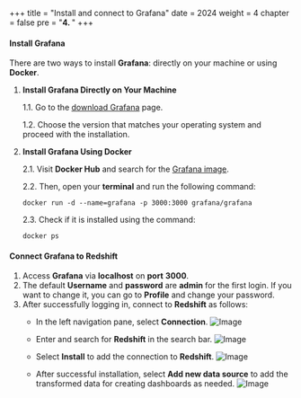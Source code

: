 +++
title = "Install and connect to Grafana"
date = 2024
weight = 4
chapter = false
pre = "<b>4. </b>"
+++

#### Install Grafana

There are two ways to install **Grafana**: directly on your machine or using **Docker**.

1. **Install Grafana Directly on Your Machine**
   
    1.1. Go to the [download Grafana](https://grafana.com/grafana/download) page.

    1.2. Choose the version that matches your operating system and proceed with the installation.

2. **Install Grafana Using Docker**

    2.1. Visit **Docker Hub** and search for the [Grafana image](https://hub.docker.com/r/grafana/grafana).

    2.2. Then, open your **terminal** and run the following command: 
    ```
    docker run -d --name=grafana -p 3000:3000 grafana/grafana
    ```

    2.3. Check if it is installed using the command:
    ```
    docker ps
    ```

#### Connect Grafana to Redshift

1. Access **Grafana** via **localhost** on **port** **3000**.
2. The default **Username** and **password** are **admin** for the first login. If you want to change it, you can go to **Profile** and change your password.
3. After successfully logging in, connect to **Redshift** as follows:
   - In the left navigation pane, select **Connection**.
![Image](../images/4/1.png?width=40pc)

   - Enter and search for **Redshift** in the search bar.
![Image](../images/4/2.png?width=40pc)

   - Select **Install** to add the connection to **Redshift**.
![Image](../images/4/3.png?width=40pc)

   - After successful installation, select **Add new data source** to add the transformed data for creating dashboards as needed.
![Image](../images/4/4.png?width=40pc)